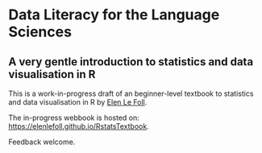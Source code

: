 # Data Literacy for the Language Sciences
## A very gentle introduction to statistics and data visualisation in R

This is a work-in-progress draft of an beginner-level textbook to statistics and data visualisation in R by [Elen Le Foll](https::elenlefoll.eu).

The in-progress webbook is hosted on: https://elenlefoll.github.io/RstatsTextbook.

Feedback welcome.
